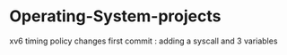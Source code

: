 # Operating-System-projects
xv6  timing policy changes
first commit : adding a syscall and 3 variables
